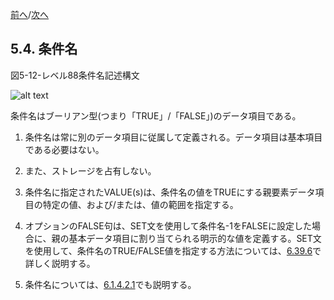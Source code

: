 <!--navi start-->
[前へ](5-3.md)/[次へ](5-5.md)
<!--navi end-->
## 5.4. 条件名

図5-12-レベル88条件名記述構文

![alt text](Image/5-12.png)

条件名はブーリアン型(つまり「TRUE」/「FALSE」)のデータ項目である。

1. 条件名は常に別のデータ項目に従属して定義される。データ項目は基本項目である必要はない。

2. また、ストレージを占有しない。

3. 条件名に指定されたVALUE(s)は、条件名の値をTRUEにする親要素データ項目の特定の値、および/または、値の範囲を指定する。

4. オプションのFALSE句は、SET文を使用して条件名-1をFALSEに設定した場合に、親の基本データ項目に割り当てられる明示的な値を定義する。SET文を使用して、条件名のTRUE/FALSE値を指定する方法については、[6.39.6](6-39-6.md)で詳しく説明する。

5. 条件名については、[6.1.4.2.1](6-1-4-2.md#61421-条件名レベル88項目)でも説明する。
